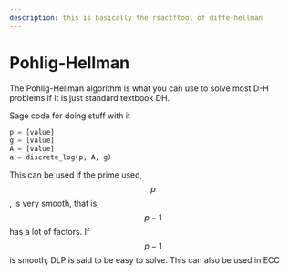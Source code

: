 ```yaml
---
description: this is basically the rsactftool of diffe-hellman
---
```


# Pohlig-Hellman

The Pohlig-Hellman algorithm is what you can use to solve most D-H problems if it is just standard textbook DH.

Sage code for doing stuff with it
```python
p = [value]
g = [value]
A = [value]
a = discrete_log(p, A, g)
```

This can be used if the prime used, $$p$$, is very smooth, that is, $$p-1$$ has a lot of factors. If $$p-1$$ is smooth, DLP is said to be easy to solve. This can also be used in ECC
